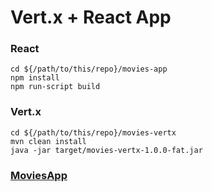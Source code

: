 # **Vert.x + React App**

### React

```
cd ${/path/to/this/repo}/movies-app
npm install
npm run-script build
```

### Vert.x

```
cd ${/path/to/this/repo}/movies-vertx
mvn clean install
java -jar target/movies-vertx-1.0.0-fat.jar
```

### [MoviesApp](http://localhost:8080)
